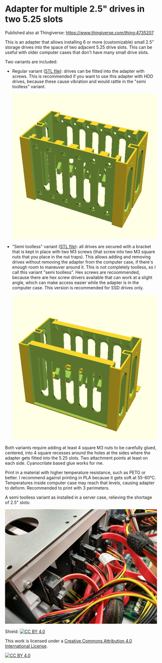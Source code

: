 # Adapter for multiple 2.5" drives in two 5.25 slots

Published also at Thingiverse: https://www.thingiverse.com/thing:4735207

This is an adapter that allows installing 6 or more (customizable) small 2.5" storage drives into the space of two adjacent 5.25 drive slots. This can be useful with older computer cases that don't have many small drive slots.

Two variants are included:

- Regular variant ([STL file](adapter.stl)): drives can be fitted into the adapter with screws. This is recommended if you want to use this adapter with HDD drives, because these cause vibration and would rattle in the "semi toolless" variant.

  ![2.5-in-5.25 adapter rendering](adapter.png)

- "Semi toolless" variant ([STL file](adapter-semi-toolless.stl)): all drives are secured with a bracket that is kept in place with two M3 screws (that screw into two M3 square nuts that you place in the nut traps). This allows adding and removing drives without removing the adapter from the computer case, if there's enough room to maneuver around it. This is not completely toolless, so I call this variant "semi toolless". Hex screws are recoommended, because there are hex screw drivers available that can work at a slight angle, which can make access easier while the adapter is in the computer case. This version is recommended for SSD drives only.

  ![Semi-toolless 2.5-in-5.25 adapter rendering](adapter-semi-toolless.png)

Both variants require adding at least 4 square M3 nuts to be carefully glued, centered, into 4 square recesses around the holes at the sides where the adapter gets fitted into the 5.25 slots. Two attachment points at least on each side. Cyanocrilate based glue works for me.

Print in a material with higher temperature resistance, such as PETG or better. I recommend against printing in PLA because it gets soft at 55-60°C. Temperatures inside computer case may reach that levels, causing adapter to deform. Recommended to print with 3 perimeters.

A semi toolless variant as installed in a server case, relieving the shortage of 2.5" slots:

![Semi-toolless 2.5-in-5.25 adapter in use](images/adapter-semi-toolless2.jpg)

Shield: [![CC BY 4.0][cc-by-shield]][cc-by]

This work is licensed under a
[Creative Commons Attribution 4.0 International License][cc-by].

[![CC BY 4.0][cc-by-image]][cc-by]

[cc-by]: http://creativecommons.org/licenses/by/4.0/
[cc-by-image]: https://i.creativecommons.org/l/by/4.0/88x31.png
[cc-by-shield]: https://img.shields.io/badge/License-CC%20BY%204.0-lightgrey.svg